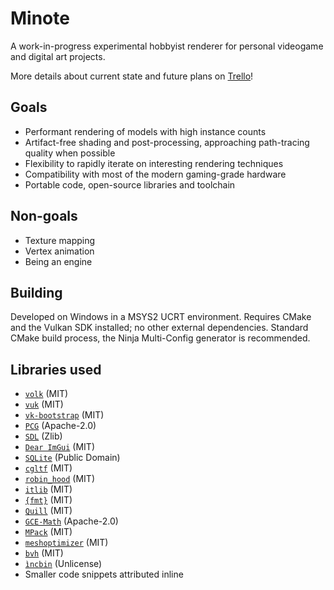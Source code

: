 # Minote
A work-in-progress experimental hobbyist renderer for personal videogame and
digital art projects.

More details about current state and future plans on
[Trello](https://trello.com/b/LsFEM6Vw/minote)!

## Goals
- Performant rendering of models with high instance counts
- Artifact-free shading and post-processing, approaching path-tracing quality
when possible
- Flexibility to rapidly iterate on interesting rendering techniques
- Compatibility with most of the modern gaming-grade hardware
- Portable code, open-source libraries and toolchain

## Non-goals
- Texture mapping
- Vertex animation
- Being an engine

## Building
Developed on Windows in a MSYS2 UCRT environment. Requires CMake and the Vulkan
SDK installed; no other external dependencies. Standard CMake build process,
the Ninja Multi-Config generator is recommended.

## Libraries used
- [`volk`](https://github.com/zeux/volk) (MIT)
- [`vuk`](https://github.com/martty/vuk) (MIT)
- [`vk-bootstrap`](https://github.com/charles-lunarg/vk-bootstrap) (MIT)
- [`PCG`](https://github.com/imneme/pcg-c-basic) (Apache-2.0)
- [`SDL`](https://github.com/libsdl-org/SDL) (Zlib)
- [`Dear ImGui`](https://github.com/ocornut/imgui) (MIT)
- [`SQLite`](https://www.sqlite.org/) (Public Domain)
- [`cgltf`](https://github.com/jkuhlmann/cgltf) (MIT)
- [`robin_hood`](https://github.com/martinus/robin-hood-hashing) (MIT)
- [`itlib`](https://github.com/iboB/itlib) (MIT)
- [`{fmt}`](https://github.com/fmtlib/fmt) (MIT)
- [`Quill`](https://github.com/odygrd/quill) (MIT)
- [`GCE-Math`](https://github.com/kthohr/gcem) (Apache-2.0)
- [`MPack`](https://github.com/ludocode/mpack) (MIT)
- [`meshoptimizer`](https://github.com/zeux/meshoptimizer) (MIT)
- [`bvh`](https://github.com/madmann91/bvh) (MIT)
- [`ìncbin`](https://github.com/graphitemaster/incbin) (Unlicense)
- Smaller code snippets attributed inline
